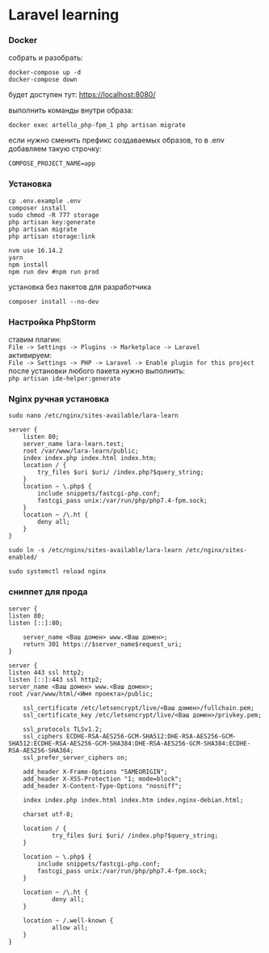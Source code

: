 # Laravel learning

### Docker

собрать и разобрать:
~~~
docker-compose up -d
docker-compose down
~~~

будет доступен тут: [https://localhost:8080/](https://localhost:8080/) <br>

выполнить команды внутри образа: <br>
~~~
docker exec artello_php-fpm_1 php artisan migrate
~~~

если нужно сменить префикс создаваемых образов, то в .env добавляем такую строчку:
~~~
COMPOSE_PROJECT_NAME=app
~~~

### Установка

~~~
cp .env.example .env
composer install
sudo chmod -R 777 storage
php artisan key:generate
php artisan migrate
php artisan storage:link
~~~
~~~
nvm use 16.14.2
yarn
npm install
npm run dev #npm run prod
~~~

установка без пакетов для разработчика
~~~
composer install --no-dev
~~~

### Настройка PhpStorm
ставим плагин:<br>
`File -> Settings -> Plugins -> Marketplace -> Laravel`<br>
активируем:<br>
`File -> Settings -> PHP -> Laravel -> Enable plugin for this project`<br>
после установки любого пакета нужно выполнить:<br>
`php artisan ide-helper:generate`

### Nginx ручная установка

~~~
sudo nano /etc/nginx/sites-available/lara-learn
~~~

~~~
server {
    listen 80;
    server_name lara-learn.test;
    root /var/www/lara-learn/public;
    index index.php index.html index.htm;
    location / {
        try_files $uri $uri/ /index.php?$query_string;
    }
    location ~ \.php$ {
        include snippets/fastcgi-php.conf;
        fastcgi_pass unix:/var/run/php/php7.4-fpm.sock;
    }
    location ~ /\.ht {
        deny all;
    }
}
~~~

~~~
sudo ln -s /etc/nginx/sites-available/lara-learn /etc/nginx/sites-enabled/
~~~

~~~
sudo systemctl reload nginx
~~~

### сниппет для прода
~~~
server {
listen 80;
listen [::]:80;

    server_name <Ваш домен> www.<Ваш домен>;
    return 301 https://$server_name$request_uri;
}

server {
listen 443 ssl http2;
listen [::]:443 ssl http2;
server_name <Ваш домен> www.<Ваш домен>;
root /var/www/html/<Имя проекта>/public;

    ssl_certificate /etc/letsencrypt/live/<Ваш домен>/fullchain.pem;
    ssl_certificate_key /etc/letsencrypt/live/<Ваш домен>/privkey.pem;

    ssl_protocols TLSv1.2;
    ssl_ciphers ECDHE-RSA-AES256-GCM-SHA512:DHE-RSA-AES256-GCM-SHA512:ECDHE-RSA-AES256-GCM-SHA384:DHE-RSA-AES256-GCM-SHA384:ECDHE-RSA-AES256-SHA384;
    ssl_prefer_server_ciphers on;

    add_header X-Frame-Options "SAMEORIGIN";
    add_header X-XSS-Protection "1; mode=block";
    add_header X-Content-Type-Options "nosniff";

    index index.php index.html index.htm index.nginx-debian.html;

    charset utf-8;

    location / {
            try_files $uri $uri/ /index.php?$query_string;
    }

    location ~ \.php$ {
        include snippets/fastcgi-php.conf;
        fastcgi_pass unix:/var/run/php/php7.4-fpm.sock;
    }

    location ~ /\.ht {
            deny all;
    }

    location ~ /.well-known {
            allow all;
    }
}
~~~
